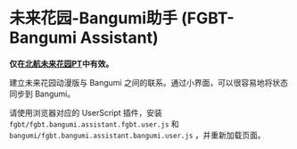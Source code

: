 未来花园-Bangumi助手 (FGBT-Bangumi Assistant)
======================

**仅在[北航未来花园PT](http://buaabt.cn)中有效。**

建立未来花园动漫版与 Bangumi 之间的联系。通过小界面，可以很容易地将状态同步到 Bangumi。

请使用浏览器对应的 UserScript 插件，安装 `fgbt/fgbt.bangumi.assistant.fgbt.user.js` 和 `bangumi/fgbt.bangumi.assistant.bangumi.user.js` ，并重新加载页面。

